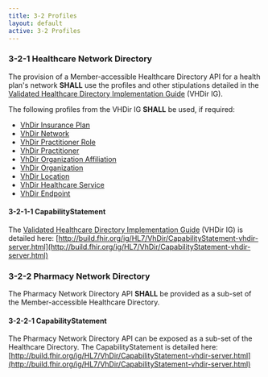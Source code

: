 ```yaml
---
title: 3-2 Profiles
layout: default
active: 3-2 Profiles
---
```


### 3-2-1 Healthcare Network Directory 

The provision of a Member-accessible Healthcare Directory API for a health plan's network **SHALL** use the profiles and other stipulations detailed in the [Validated Healthcare Directory Implementation Guide](http://build.fhir.org/ig/HL7/VhDir/index.html) (VHDir IG). 

The following profiles from the VHDir IG **SHALL** be used, if required:
- [VhDir Insurance Plan](http://build.fhir.org/ig/HL7/VhDir/StructureDefinition-vhdir-insuranceplan.html)
- [VhDir Network](http://build.fhir.org/ig/HL7/VhDir/StructureDefinition-vhdir-network.html)
- [VhDir Practitioner Role](http://build.fhir.org/ig/HL7/VhDir/StructureDefinition-vhdir-practitionerrole.html)
- [VhDir Practitioner](http://build.fhir.org/ig/HL7/VhDir/StructureDefinition-vhdir-practitioner.html)
- [VhDir Organization Affiliation](http://build.fhir.org/ig/HL7/VhDir/StructureDefinition-vhdir-organizationaffiliation.html)
- [VhDir Organization](http://build.fhir.org/ig/HL7/VhDir/StructureDefinition-vhdir-organization.html)
- [VhDir Location](http://build.fhir.org/ig/HL7/VhDir/StructureDefinition-vhdir-location.html)
- [VhDir Healthcare Service](http://build.fhir.org/ig/HL7/VhDir/StructureDefinition-vhdir-healthcareservice.html)
- [VhDir Endpoint](http://build.fhir.org/ig/HL7/VhDir/StructureDefinition-vhdir-endpoint.html)

#### 3-2-1-1 CapabilityStatement

The [Validated Healthcare Directory Implementation Guide](http://build.fhir.org/ig/HL7/VhDir/index.html) (VHDir IG) is detailed here: [http://build.fhir.org/ig/HL7/VhDir/CapabilityStatement-vhdir-server.html](http://build.fhir.org/ig/HL7/VhDir/CapabilityStatement-vhdir-server.html)

### 3-2-2 Pharmacy Network Directory

The Pharmacy Network Directory API **SHALL** be provided as a sub-set of the Member-accessible Healthcare Directory.

#### 3-2-2-1 CapabilityStatement

The Pharmacy Network Directory API can be exposed as a sub-set of the Healthcare Directory. The CapabilityStatement is detailed here: [http://build.fhir.org/ig/HL7/VhDir/CapabilityStatement-vhdir-server.html](http://build.fhir.org/ig/HL7/VhDir/CapabilityStatement-vhdir-server.html) 